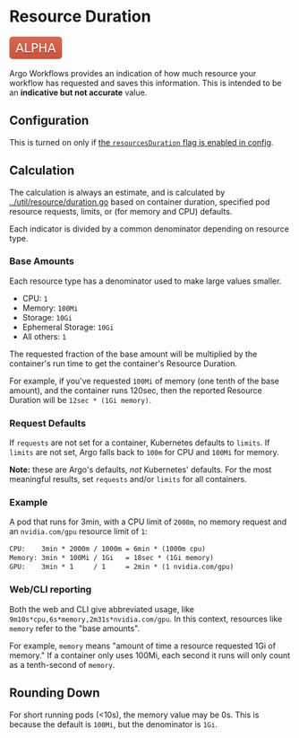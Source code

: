 # Resource Duration

![alpha](assets/alpha.svg)

Argo Workflows provides an indication of how much resource your workflow has requested and saves this 
information. This is intended to be an **indicative but not accurate** value.

## Configuration

This is turned on only if [the `resourcesDuration` flag is enabled in config](workflow-controller-configmap.yaml).

## Calculation

The calculation is always an estimate, and is calculated by [../util/resource/duration.go](../util/resource/duration.go) 
based on container duration, specified pod resource requests, limits, or (for memory and CPU) 
defaults. 

Each indicator is divided by a common denominator depending on resource type.

### Base Amounts

Each resource type has a denominator used to make large values smaller.

 * CPU: `1`
 * Memory: `100Mi`
 * Storage: `10Gi`
 * Ephemeral Storage: `10Gi`
 * All others: `1` 

The requested fraction of the base amount will be multiplied by the container's run time to get 
the container's Resource Duration. 

For example, if you've requested `100Mi` of memory (one tenth of the base amount), and the container 
runs 120sec, then the reported Resource Duration will be `12sec * (1Gi memory)`. 

### Request Defaults

If `requests` are not set for a container, Kubernetes defaults to `limits`. If `limits` are not set,
Argo falls back to `100m` for CPU and `100Mi` for memory. 

**Note:** these are Argo's defaults, _not_ Kubernetes' defaults. For the most meaningful results, 
set `requests` and/or `limits` for all containers.

### Example

A pod that runs for 3min, with a CPU limit of `2000m`, no memory request and an `nvidia.com/gpu` 
resource limit of `1`:

```
CPU:    3min * 2000m / 1000m = 6min * (1000m cpu)
Memory: 3min * 100Mi / 1Gi   = 18sec * (1Gi memory)
GPU:    3min * 1     / 1     = 2min * (1 nvidia.com/gpu)
```

### Web/CLI reporting

Both the web and CLI give abbreviated usage, like `9m10s*cpu,6s*memory,2m31s*nvidia.com/gpu`. In
this context, resources like `memory` refer to the "base amounts".

For example, `memory` means "amount of time a resource requested 1Gi of memory." If a container only 
uses 100Mi, each second it runs will only count as a tenth-second of `memory`.

## Rounding Down

For short running pods (<10s), the memory value may be 0s. This is because the default is `100Mi`, 
but the denominator is `1Gi`. 
